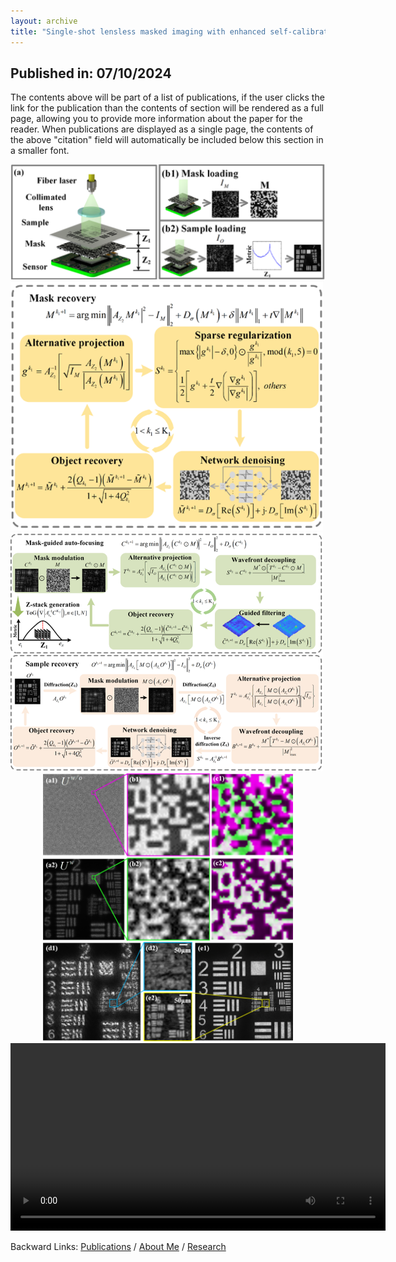 ```yaml
---
layout: archive
title: "Single-shot lensless masked imaging with enhanced self-calibrated phase retrieval"
---
```


## Published in: 07/10/2024

The contents above will be part of a list of publications, if the user clicks the link for the publication than the contents of section will be rendered as a full page, allowing you to provide more information about the paper for the reader. When publications are displayed as a single page, the contents of the above "citation" field will automatically be included below this section in a smaller font.


<img src="/publications/imgs/eSCPR_results/eSCPR_experimental.png">

<img src="/publications/imgs/eSCPR_results/eSCPR_algor_1.png" width=500>

<img src="/publications/imgs/eSCPR_results/eSCPR_algor_2.png" width=500>

<div align=center><img src="/publications/imgs/SCPR_results/fig2.png" width=400></div>


<video src="/publications/materials/eSCPR.mp4" autoplay="true" controls="controls" width="600">
</video>



Backward Links: [Publications](../_pages/publications.md) / [About Me](../_pages/about.md) / [Research](../_pages/research.md)

